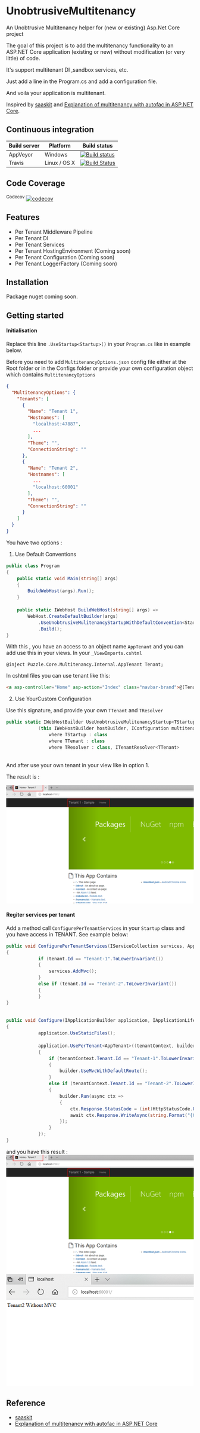 # UnobtrusiveMultitenancy
An Unobtrusive Multitenancy helper for (new or existing) Asp.Net Core project


The goal of this project is to add the multitenancy functionality to an ASP.NET Core application (existing or new) without modification (or very little) of code.

It's support multitenant DI ,sandbox services, etc.

Just add a line in the Program.cs and add a configuration file.

And voila your application is multitenant.

Inspired by [saaskit](https://github.com/saaskit/saaskit) and [Explanation of  multitenancy with autofac in ASP.NET Core](https://stackoverflow.com/questions/38940241/autofac-multitenant-in-an-aspnet-core-application-does-not-seem-to-resolve-tenant).


## Continuous integration

| Build server                | Platform     | Build status                                                                                                                                                        |
|-----------------------------|--------------|---------------------------------------------------------------------------------------------------------------------------------------------------------------------|
| AppVeyor                    | Windows      | [![Build status](https://ci.appveyor.com/api/projects/status/u4fjn6pf3d17fokg?svg=true)](https://ci.appveyor.com/project/Courio-Dev/unobtrusivemultitenancy)                 | 
| Travis                      | Linux / OS X | [![Build Status](https://travis-ci.org/Courio-Dev/UnobtrusiveMultitenancy.svg?branch=master)](https://travis-ci.org/Courio-Dev/UnobtrusiveMultitenancy)                                           |

## Code Coverage

<sup>Codecov</sup> [![codecov](https://codecov.io/gh/Courio-Dev/UnobtrusiveMultitenancy/branch/master/graph/badge.svg)](https://codecov.io/gh/Courio-Dev/UnobtrusiveMultitenancy)



## Features

- Per Tenant Middleware Pipeline
- Per Tenant DI
- Per Tenant Services
- Per Tenant HostingEnvironment (Coming soon)
- Per Tenant Configuration (Coming soon)
- Per Tenant LoggerFactory (Coming soon)

## Installation

Package nuget coming soon.

## Getting started

#### Initialisation

Replace this line  ``` .UseStartup<Startup>() ```  in your ```Program.cs``` like in example below.

Before you need to add ```MultitenancyOptions.json```  config file either at the Root folder or in the Configs folder or provide your own configuration object which contains ```MultitenancyOptions```

``` json
{
  "MultitenancyOptions": {
    "Tenants": [
      {
        "Name": "Tenant 1",
        "Hostnames": [
          "localhost:47887",
          ...
        ],
        "Theme": "",
        "ConnectionString": ""
      },
      {
        "Name": "Tenant 2",
        "Hostnames": [
          ...
          "localhost:60001"
        ],
        "Theme": "",
        "ConnectionString": ""
      }
    ]
  }
}
``` 

You have two options :

1. Use Default Conventions

``` csharp
public class Program
{
    public static void Main(string[] args)
    {
        BuildWebHost(args).Run();
    }

    public static IWebHost BuildWebHost(string[] args) =>
        WebHost.CreateDefaultBuilder(args)
            .UseUnobtrusiveMulitenancyStartupWithDefaultConvention<Startup>()
            .Build();
}
```

With this , you have an access to an object name ```AppTenant``` and you can add use this in your views. In your ```_ViewImports.cshtml``` 
``` cshtml
@inject Puzzle.Core.Multitenancy.Internal.AppTenant Tenant;
```

In cshtml files you can use tenant like this:
``` html
<a asp-controller="Home" asp-action="Index" class="navbar-brand">@(Tenant?.Name ?? "")</a>
``` 

2. Use YourCustom Configuration
 
Use this signature, and provide your own ```TTenant``` and ```TResolver```
```csharp
public static IWebHostBuilder UseUnobtrusiveMulitenancyStartup<TStartup, TTenant, TResolver>
            (this IWebHostBuilder hostBuilder, IConfiguration multitenancyConfiguration = null)
                where TStartup : class
                where TTenant : class
                where TResolver : class, ITenantResolver<TTenant>
        
```

And after use your own tenant in your view like in option 1.

The result is :

![](screenshots/tenant1-withmvc.png)



#### Regiter services per tenant

Add a method call ```ConfigurePerTenantServices``` in your ```Startup``` class and you have access in TENANT.
See example below:

```csharp
public void ConfigurePerTenantServices(IServiceCollection services, AppTenant tenant)
{
            if (tenant.Id == "Tenant-1".ToLowerInvariant())
            {
                services.AddMvc();
            }
            else if (tenant.Id == "Tenant-2".ToLowerInvariant())
            {
            }
}
        
```


```csharp
public void Configure(IApplicationBuilder application, IApplicationLifetime appLifetime)
{
            application.UseStaticFiles();

            application.UsePerTenant<AppTenant>((tenantContext, builder) =>
            {
                if (tenantContext.Tenant.Id == "Tenant-1".ToLowerInvariant())
                {
                    builder.UseMvcWithDefaultRoute();
                }
                else if (tenantContext.Tenant.Id == "Tenant-2".ToLowerInvariant())
                {
                    builder.Run(async ctx =>
                    {
                        ctx.Response.StatusCode = (int)HttpStatusCode.OK;
                        await ctx.Response.WriteAsync(string.Format("{0} Without MVC", tenantContext.Tenant.Name));
                    });
                }
            });
}
```

and you have this result :
![](screenshots/tenant1-withmvc.png)
![](screenshots/tenant2-withoutmvc.png)

## Reference

- [saaskit](https://github.com/saaskit/saaskit) 
- [Explanation of  multitenancy with autofac in ASP.NET Core](https://stackoverflow.com/questions/38940241/autofac-multitenant-in-an-aspnet-core-application-does-not-seem-to-resolve-tenan/38960122#38960122)
